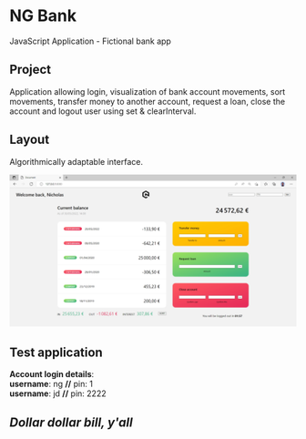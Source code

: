 # NG Bank

JavaScript Application - Fictional bank app

## Project

Application allowing login, visualization of bank account movements, sort movements, transfer money to another account, request a loan, close the account and logout user using set & clearInterval.

## Layout

Algorithmically adaptable interface.

![Webpage screenshot](/assets/img/screenshot.jpg)

## Test application

**Account login details**:  
**username**: ng **//** pin: 1  
**username**: jd **//** pin: 2222

## _Dollar dollar bill, y'all_
